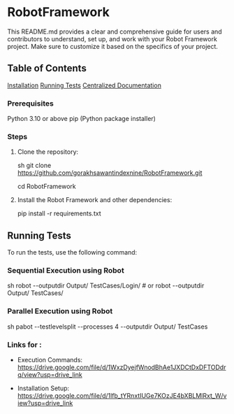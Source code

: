 # RobotFramework

This README.md provides a clear and comprehensive guide for users and contributors to understand, set up, and work with your Robot Framework project. Make sure to customize it based on the specifics of your project.


## Table of Contents

[Installation](#installation)
[Running Tests](#running-tests)
[Centralized Documentation](#centralized-documentation)


### Prerequisites

Python 3.10 or above
pip (Python package installer)

### Steps

1. Clone the repository:

   sh
     git clone https://github.com/gorakhsawantindexnine/RobotFramework.git
   
     cd RobotFramework
   
2. Install the Robot Framework and other dependencies:

   pip install -r requirements.txt

## Running Tests

To run the tests, use the following command:

### Sequential Execution using Robot
sh
robot --outputdir Output/ TestCases/Login/
                # or
robot --outputdir Output/ TestCases/

### Parallel Execution using Robot
sh
pabot --testlevelsplit --processes 4 --outputdir Output/ TestCases

### Links for  :
   - Execution Commands: https://drive.google.com/file/d/1WxzDyejfWnodBhAe1JXDCtDxDFTODdrq/view?usp=drive_link

   - Installation Setup: https://drive.google.com/file/d/1lfb_tYRnxtIUGe7KOzJE4bXBLMlRxt_W/view?usp=drive_link
